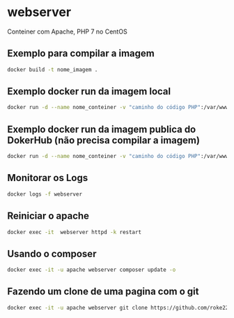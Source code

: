# webserver
Conteiner com Apache, PHP 7 no CentOS

## Exemplo para compilar a imagem 
  
```bash
docker build -t nome_imagem .
```

## Exemplo docker run da imagem local
  
```bash
docker run -d --name nome_conteiner -v "caminho do código PHP":/var/www/html -p "sua porta ex:80":80 nome_imagem
```

## Exemplo docker run da imagem publica do DokerHub (não precisa compilar a imagem)

```bash
docker run -d --name nome_conteiner -v "caminho do código PHP":/var/www/html -p "sua porta ex:80":80 serverti/webserver
```

## Monitorar os Logs

```bash
docker logs -f webserver
 ```
 
## Reiniciar o apache

```bash
docker exec -it  webserver httpd -k restart
```

## Usando o composer

```bash
docker exec -it -u apache webserver composer update -o
```

## Fazendo um clone de uma pagina com o git

```bash
docker exec -it -u apache webserver git clone https://github.com/roke22/PHP-SSH2-Web-Client.git /var/www/html
```
